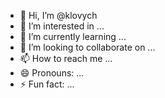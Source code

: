 - 👋 Hi, I’m @klovych
- 👀 I’m interested in ...
- 🌱 I’m currently learning ...
- 💞️ I’m looking to collaborate on ...
- 📫 How to reach me ...
- 😄 Pronouns: ...
- ⚡ Fun fact: ...

<!---
klovych/klovych is a ✨ special ✨ repository because its `README.md` (this file) appears on your GitHub profile.
You can click the Preview link to take a look at your changes.
--->
